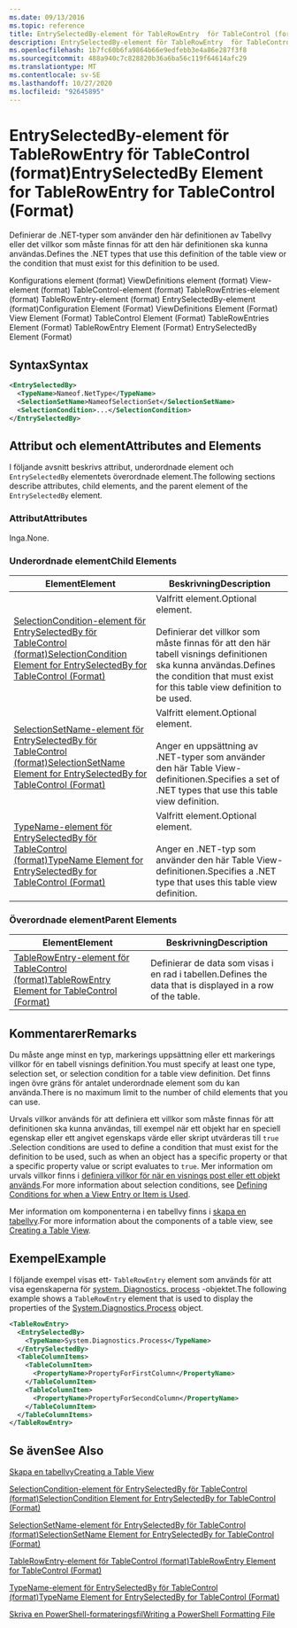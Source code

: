 ```yaml
---
ms.date: 09/13/2016
ms.topic: reference
title: EntrySelectedBy-element för TableRowEntry  för TableControl (format)
description: EntrySelectedBy-element för TableRowEntry  för TableControl (format)
ms.openlocfilehash: 1b7fc60b6fa9864b66e9edfebb3e4a86e287f3f8
ms.sourcegitcommit: 488a940c7c828820b36a6ba56c119f64614afc29
ms.translationtype: MT
ms.contentlocale: sv-SE
ms.lasthandoff: 10/27/2020
ms.locfileid: "92645895"
---
```

# <a name="entryselectedby-element-for-tablerowentry--for-tablecontrol-format"></a><span data-ttu-id="5f06c-103">EntrySelectedBy-element för TableRowEntry  för TableControl (format)</span><span class="sxs-lookup"><span data-stu-id="5f06c-103">EntrySelectedBy Element for TableRowEntry  for TableControl (Format)</span></span>

<span data-ttu-id="5f06c-104">Definierar de .NET-typer som använder den här definitionen av Tabellvy eller det villkor som måste finnas för att den här definitionen ska kunna användas.</span><span class="sxs-lookup"><span data-stu-id="5f06c-104">Defines the .NET types that use this definition of the table view or the condition that must exist for this definition to be used.</span></span>

<span data-ttu-id="5f06c-105">Konfigurations element (format) ViewDefinitions element (format) View-element (format) TableControl-element (format) TableRowEntries-element (format) TableRowEntry-element (format) EntrySelectedBy-element (format)</span><span class="sxs-lookup"><span data-stu-id="5f06c-105">Configuration Element (Format) ViewDefinitions Element (Format) View Element (Format) TableControl Element (Format) TableRowEntries Element (Format) TableRowEntry Element (Format) EntrySelectedBy Element (Format)</span></span>

## <a name="syntax"></a><span data-ttu-id="5f06c-106">Syntax</span><span class="sxs-lookup"><span data-stu-id="5f06c-106">Syntax</span></span>

```xml
<EntrySelectedBy>
  <TypeName>Nameof.NetType</TypeName>
  <SelectionSetName>NameofSelectionSet</SelectionSetName>
  <SelectionCondition>...</SelectionCondition>
</EntrySelectedBy>
```

## <a name="attributes-and-elements"></a><span data-ttu-id="5f06c-107">Attribut och element</span><span class="sxs-lookup"><span data-stu-id="5f06c-107">Attributes and Elements</span></span>

<span data-ttu-id="5f06c-108">I följande avsnitt beskrivs attribut, underordnade element och `EntrySelectedBy` elementets överordnade element.</span><span class="sxs-lookup"><span data-stu-id="5f06c-108">The following sections describe attributes, child elements, and the parent element of the `EntrySelectedBy` element.</span></span>

### <a name="attributes"></a><span data-ttu-id="5f06c-109">Attribut</span><span class="sxs-lookup"><span data-stu-id="5f06c-109">Attributes</span></span>

<span data-ttu-id="5f06c-110">Inga.</span><span class="sxs-lookup"><span data-stu-id="5f06c-110">None.</span></span>

### <a name="child-elements"></a><span data-ttu-id="5f06c-111">Underordnade element</span><span class="sxs-lookup"><span data-stu-id="5f06c-111">Child Elements</span></span>

|<span data-ttu-id="5f06c-112">Element</span><span class="sxs-lookup"><span data-stu-id="5f06c-112">Element</span></span>|<span data-ttu-id="5f06c-113">Beskrivning</span><span class="sxs-lookup"><span data-stu-id="5f06c-113">Description</span></span>|
|-------------|-----------------|
|[<span data-ttu-id="5f06c-114">SelectionCondition-element för EntrySelectedBy för TableControl (format)</span><span class="sxs-lookup"><span data-stu-id="5f06c-114">SelectionCondition Element for EntrySelectedBy for TableControl (Format)</span></span>](./selectioncondition-element-for-entryselectedby-for-tablecontrol-format.md)|<span data-ttu-id="5f06c-115">Valfritt element.</span><span class="sxs-lookup"><span data-stu-id="5f06c-115">Optional element.</span></span><br /><br /> <span data-ttu-id="5f06c-116">Definierar det villkor som måste finnas för att den här tabell visnings definitionen ska kunna användas.</span><span class="sxs-lookup"><span data-stu-id="5f06c-116">Defines the condition that must exist for this table view definition to be used.</span></span>|
|[<span data-ttu-id="5f06c-117">SelectionSetName-element för EntrySelectedBy för TableControl (format)</span><span class="sxs-lookup"><span data-stu-id="5f06c-117">SelectionSetName Element for EntrySelectedBy for TableControl (Format)</span></span>](./selectionsetname-element-for-entryselectedby-for-tablecontrol-format.md)|<span data-ttu-id="5f06c-118">Valfritt element.</span><span class="sxs-lookup"><span data-stu-id="5f06c-118">Optional element.</span></span><br /><br /> <span data-ttu-id="5f06c-119">Anger en uppsättning av .NET-typer som använder den här Table View-definitionen.</span><span class="sxs-lookup"><span data-stu-id="5f06c-119">Specifies a set of .NET types that use this table view definition.</span></span>|
|[<span data-ttu-id="5f06c-120">TypeName-element för EntrySelectedBy för TableControl (format)</span><span class="sxs-lookup"><span data-stu-id="5f06c-120">TypeName Element for EntrySelectedBy for TableControl (Format)</span></span>](./typename-element-for-entryselectedby-for-tablecontrol-format.md)|<span data-ttu-id="5f06c-121">Valfritt element.</span><span class="sxs-lookup"><span data-stu-id="5f06c-121">Optional element.</span></span><br /><br /> <span data-ttu-id="5f06c-122">Anger en .NET-typ som använder den här Table View-definitionen.</span><span class="sxs-lookup"><span data-stu-id="5f06c-122">Specifies a .NET type that uses this table view definition.</span></span>|

### <a name="parent-elements"></a><span data-ttu-id="5f06c-123">Överordnade element</span><span class="sxs-lookup"><span data-stu-id="5f06c-123">Parent Elements</span></span>

|<span data-ttu-id="5f06c-124">Element</span><span class="sxs-lookup"><span data-stu-id="5f06c-124">Element</span></span>|<span data-ttu-id="5f06c-125">Beskrivning</span><span class="sxs-lookup"><span data-stu-id="5f06c-125">Description</span></span>|
|-------------|-----------------|
|[<span data-ttu-id="5f06c-126">TableRowEntry-element för TableControl (format)</span><span class="sxs-lookup"><span data-stu-id="5f06c-126">TableRowEntry Element for TableControl (Format)</span></span>](./tablerowentry-element-for-tablerowentries-for-tablecontrol-format.md)|<span data-ttu-id="5f06c-127">Definierar de data som visas i en rad i tabellen.</span><span class="sxs-lookup"><span data-stu-id="5f06c-127">Defines the data that is displayed in a row of the table.</span></span>|

## <a name="remarks"></a><span data-ttu-id="5f06c-128">Kommentarer</span><span class="sxs-lookup"><span data-stu-id="5f06c-128">Remarks</span></span>

<span data-ttu-id="5f06c-129">Du måste ange minst en typ, markerings uppsättning eller ett markerings villkor för en tabell visnings definition.</span><span class="sxs-lookup"><span data-stu-id="5f06c-129">You must specify at least one type, selection set, or selection condition for a table view definition.</span></span> <span data-ttu-id="5f06c-130">Det finns ingen övre gräns för antalet underordnade element som du kan använda.</span><span class="sxs-lookup"><span data-stu-id="5f06c-130">There is no maximum limit to the number of child elements that you can use.</span></span>

<span data-ttu-id="5f06c-131">Urvals villkor används för att definiera ett villkor som måste finnas för att definitionen ska kunna användas, till exempel när ett objekt har en speciell egenskap eller ett angivet egenskaps värde eller skript utvärderas till `true` .</span><span class="sxs-lookup"><span data-stu-id="5f06c-131">Selection conditions are used to define a condition that must exist for the definition to be used, such as when an object has a specific property or that a specific property value or script evaluates to `true`.</span></span> <span data-ttu-id="5f06c-132">Mer information om urvals villkor finns i [definiera villkor för när en visnings post eller ett objekt används](./defining-conditions-for-displaying-data.md).</span><span class="sxs-lookup"><span data-stu-id="5f06c-132">For more information about selection conditions, see [Defining Conditions for when a View Entry or Item is Used](./defining-conditions-for-displaying-data.md).</span></span>

<span data-ttu-id="5f06c-133">Mer information om komponenterna i en tabellvy finns i [skapa en tabellvy](./creating-a-table-view.md).</span><span class="sxs-lookup"><span data-stu-id="5f06c-133">For more information about the components of a table view, see [Creating a Table View](./creating-a-table-view.md).</span></span>

## <a name="example"></a><span data-ttu-id="5f06c-134">Exempel</span><span class="sxs-lookup"><span data-stu-id="5f06c-134">Example</span></span>

<span data-ttu-id="5f06c-135">I följande exempel visas ett- `TableRowEntry` element som används för att visa egenskaperna för [system. Diagnostics. process](/dotnet/api/System.Diagnostics.Process) -objektet.</span><span class="sxs-lookup"><span data-stu-id="5f06c-135">The following example shows a `TableRowEntry` element that is used to display the properties of the [System.Diagnostics.Process](/dotnet/api/System.Diagnostics.Process) object.</span></span>

```xml
<TableRowEntry>
  <EntrySelectedBy>
    <TypeName>System.Diagnostics.Process</TypeName>
  </EntrySelectedBy>
  <TableColumnItems>
    <TableColumnItem>
      <PropertyName>PropertyForFirstColumn</PropertyName>
    </TableColumnItem>
    <TableColumnItem>
      <PropertyName>PropertyForSecondColumn</PropertyName>
    </TableColumnItem>
  </TableColumnItems>
</TableRowEntry>
```

## <a name="see-also"></a><span data-ttu-id="5f06c-136">Se även</span><span class="sxs-lookup"><span data-stu-id="5f06c-136">See Also</span></span>

[<span data-ttu-id="5f06c-137">Skapa en tabellvy</span><span class="sxs-lookup"><span data-stu-id="5f06c-137">Creating a Table View</span></span>](./creating-a-table-view.md)

[<span data-ttu-id="5f06c-138">SelectionCondition-element för EntrySelectedBy för TableControl (format)</span><span class="sxs-lookup"><span data-stu-id="5f06c-138">SelectionCondition Element for EntrySelectedBy for TableControl (Format)</span></span>](./selectioncondition-element-for-entryselectedby-for-tablecontrol-format.md)

[<span data-ttu-id="5f06c-139">SelectionSetName-element för EntrySelectedBy för TableControl (format)</span><span class="sxs-lookup"><span data-stu-id="5f06c-139">SelectionSetName Element for EntrySelectedBy for TableControl (Format)</span></span>](./selectionsetname-element-for-entryselectedby-for-tablecontrol-format.md)

[<span data-ttu-id="5f06c-140">TableRowEntry-element för TableControl (format)</span><span class="sxs-lookup"><span data-stu-id="5f06c-140">TableRowEntry Element for TableControl (Format)</span></span>](./tablerowentry-element-for-tablerowentries-for-tablecontrol-format.md)

[<span data-ttu-id="5f06c-141">TypeName-element för EntrySelectedBy för TableControl (format)</span><span class="sxs-lookup"><span data-stu-id="5f06c-141">TypeName Element for EntrySelectedBy for TableControl (Format)</span></span>](./typename-element-for-entryselectedby-for-tablecontrol-format.md)

[<span data-ttu-id="5f06c-142">Skriva en PowerShell-formateringsfil</span><span class="sxs-lookup"><span data-stu-id="5f06c-142">Writing a PowerShell Formatting File</span></span>](./writing-a-powershell-formatting-file.md)
